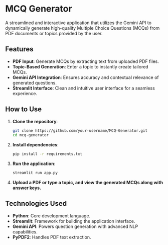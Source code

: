 # MCQ Generator

A streamlined and interactive application that utilizes the Gemini API to dynamically generate high-quality Multiple Choice Questions (MCQs) from PDF documents or topics provided by the user.

## Features

- **PDF Input**: Generate MCQs by extracting text from uploaded PDF files.  
- **Topic-Based Generation**: Enter a topic to instantly create tailored MCQs.  
- **Gemini API Integration**: Ensures accuracy and contextual relevance of generated questions.  
- **Streamlit Interface**: Clean and intuitive user interface for a seamless experience.

## How to Use

1. **Clone the repository**:  
   ```bash
   git clone https://github.com/your-username/MCQ-Generator.git  
   cd mcq-generator
   ```

2. **Install dependencies**:
   ```bash
   pip install -r requirements.txt
   ```

3. **Run the application**:

   ```bash
   streamlit run app.py  
   ```

4. **Upload a PDF or type a topic, and view the generated MCQs along with answer keys.**

## Technologies Used

- **Python**: Core development language.
- **Streamlit**: Framework for building the application interface.
- **Gemini API**: Powers question generation with advanced NLP capabilities.
- **PyPDF2**: Handles PDF text extraction.
